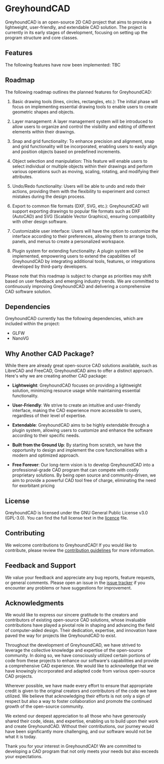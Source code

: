 # GreyhoundCAD

GreyhoundCAD is an open-source 2D CAD project that aims to provide a lightweight, user-friendly, and extendable CAD solution. The project is currently in its early stages of development, focusing on setting up the program structure and core classes. 

## Features

The following features have now been implemented: TBC

## Roadmap

The following roadmap outlines the planned features for GreyhoundCAD:

1. Basic drawing tools (lines, circles, rectangles, etc.): The initial phase will focus on implementing essential drawing tools to enable users to create geometric shapes and objects.

2. Layer management: A layer management system will be introduced to allow users to organize and control the visibility and editing of different elements within their drawings.

3. Snap and grid functionality: To enhance precision and alignment, snap and grid functionality will be incorporated, enabling users to easily align and position objects based on predefined increments.

4. Object selection and manipulation: This feature will enable users to select individual or multiple objects within their drawings and perform various operations such as moving, scaling, rotating, and modifying their attributes.

5. Undo/Redo functionality: Users will be able to undo and redo their actions, providing them with the flexibility to experiment and correct mistakes during the design process.

6. Export to common file formats (DXF, SVG, etc.): GreyhoundCAD will support exporting drawings to popular file formats such as DXF (AutoCAD) and SVG (Scalable Vector Graphics), ensuring compatibility with other design software.

7. Customizable user interface: Users will have the option to customize the interface according to their preferences, allowing them to arrange tools, panels, and menus to create a personalized workspace.

8. Plugin system for extending functionality: A plugin system will be implemented, empowering users to extend the capabilities of GreyhoundCAD by integrating additional tools, features, or integrations developed by third-party developers.

Please note that this roadmap is subject to change as priorities may shift based on user feedback and emerging industry trends. We are committed to continuously improving GreyhoundCAD and delivering a comprehensive CAD software solution.


## Dependencies

GreyhoundCAD currently has the following dependencies, which are included within the project:

- GLFW
- NanoVG

## Why Another CAD Package?

While there are already great open-source CAD solutions available, such as LibreCAD and FreeCAD, GreyhoundCAD aims to offer a distinct approach. Here's why we are creating another CAD package:

- **Lightweight**: GreyhoundCAD focuses on providing a lightweight solution, minimizing resource usage while maintaining essential functionality.

- **User-Friendly**: We strive to create an intuitive and user-friendly interface, making the CAD experience more accessible to users, regardless of their level of expertise.

- **Extendable**: GreyhoundCAD aims to be highly extendable through a plugin system, allowing users to customize and enhance the software according to their specific needs.

- **Built from the Ground Up**: By starting from scratch, we have the opportunity to design and implement the core functionalities with a modern and optimized approach.

- **Free Forever**: Our long-term vision is to develop GreyhoundCAD into a professional-grade CAD program that can compete with costly proprietary solutions. By being open source and community-driven, we aim to provide a powerful CAD tool free of charge, eliminating the need for exorbitant pricing

## License

GreyhoundCAD is licensed under the GNU General Public License v3.0 (GPL-3.0). You can find the full license text in the [licence](./LICENSE) file.

## Contributing

We welcome contributions to GreyhoundCAD! If you would like to contribute, please review the [contribution guidelines](./CONTRIBUTING.md) for more information.

## Feedback and Support

We value your feedback and appreciate any bug reports, feature requests, or general comments. Please open an issue in the [issue tracker](https://github.com/JamesHodgkins/GreyhoundCAD/issues) if you encounter any problems or have suggestions for improvement.

## Acknowledgments

We would like to express our sincere gratitude to the creators and contributors of existing open-source CAD solutions, whose invaluable contributions have played a pivotal role in shaping and advancing the field of computer-aided design. Their dedication, expertise, and innovation have paved the way for projects like GreyhoundCAD to exist.

Throughout the development of GreyhoundCAD, we have strived to leverage the collective knowledge and expertise of the open-source community. In doing so, we have consciously utilized certain portions of code from these projects to enhance our software's capabilities and provide a comprehensive CAD experience. We would like to acknowledge that we have knowingly incorporated and adapted code from various open-source CAD projects.

Wherever possible, we have made every effort to ensure that appropriate credit is given to the original creators and contributors of the code we have utilized. We believe that acknowledging their efforts is not only a sign of respect but also a way to foster collaboration and promote the continued growth of the open-source community.

We extend our deepest appreciation to all those who have generously shared their code, ideas, and expertise, enabling us to build upon their work and create GreyhoundCAD. Without their contributions, our journey would have been significantly more challenging, and our software would not be what it is today.

Thank you for your interest in GreyhoundCAD! We are committed to developing a CAD program that not only meets your needs but also exceeds your expectations.